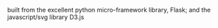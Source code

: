 
built from the excellent python micro-framework library, Flask; and the javascript/svg library D3.js

